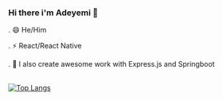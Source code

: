 ### Hi there i'm Adeyemi 👋

. 😄 He/Him 

. ⚡ React/React Native 

. 🌱 I also create awesome work with Express.js and Springboot
<br/>
<br/>

[![Top Langs](https://github-readme-stats.vercel.app/api/top-langs/?username=The-indigo&langs_count=5&theme=vue-dark)](https://github.com/anuraghazra/github-readme-stats)


<!--
**The-indigo/The-indigo** is a ✨ _special_ ✨ repository because its `README.md` (this file) appears on your GitHub profile.

Here are some ideas to get you started:

- 🔭 I’m currently working on ...
- 🌱 I’m currently learning ...
- 👯 I’m looking to collaborate on ...
- 🤔 I’m looking for help with ...
- 💬 Ask me about ...
- 📫 How to reach me: ...
- 😄 Pronouns: ...
- ⚡ Fun fact: ...
-->
